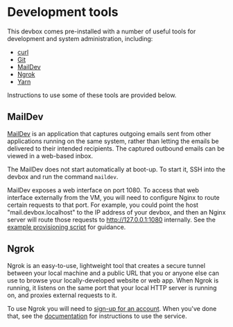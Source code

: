 # Development tools

This devbox comes pre-installed with a number of useful tools for development and system administration, including:

- [curl](//curl.haxx.se/)
- [Git](//git-scm.com/)
- [MailDev](//github.com/djfarrelly/MailDev)
- [Ngrok](//ngrok.com/)
- [Yarn](//yarnpkg.com/)

Instructions to use some of these tools are provided below.

## MailDev

[MailDev](//github.com/djfarrelly/MailDev) is an application that captures outgoing emails sent from other applications running on the same system, rather than letting the emails be delivered to their intended recipients. The captured outbound emails can be viewed in a web-based inbox.

The MailDev does not start automatically at boot-up. To start it, SSH into the devbox and run the command `maildev`.

MailDev exposes a web interface on port 1080. To access that web interface externally from the VM, you will need to configure Nginx to route certain requests to that port. For example, you could point the host "mail.devbox.localhost" to the IP address of your devbox, and then an Nginx server will route those requests to http://127.0.0.1:1080 internally. See the [example provisioning script](//github.com/kieranpotts/devboxes/blob/latest/dev/boxes/nodejs14/example/boot/inc/srv/nginx/maildev.sh) for guidance.

## Ngrok

Ngrok is an easy-to-use, lightweight tool that creates a secure tunnel between your local machine and a public URL that you or anyone else can use to browse your locally-developed website or web app. When Ngrok is running, it listens on the same port that your local HTTP server is running on, and proxies external requests to it.

To use Ngrok you will need to [sign-up for an account](//dashboard.ngrok.com/signup). When you've done that, see the [documentation](//ngrok.com/docs) for instructions to use the service.

